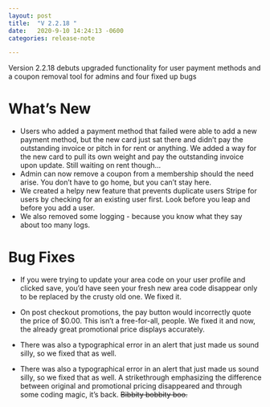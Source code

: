 ```yaml
---
layout: post
title:  "V 2.2.18 "
date:   2020-9-10 14:24:13 -0600
categories: release-note

---
```

Version 2.2.18 debuts upgraded functionality for user payment methods and a coupon removal tool for admins and four fixed up bugs


# What’s New
- Users who added a payment method that failed were able to add a new payment method, but the new card just sat there and didn’t pay the outstanding invoice or pitch in for rent or anything. We added a way for the new card to pull its own weight and pay the outstanding invoice upon update. Still waiting on rent though...  
- Admin can now remove a coupon from a membership should the need arise. You don’t have to go home, but you can’t stay here.
- We created a helpy new feature that prevents duplicate users Stripe for users by checking for an existing user first. Look before you leap and before you add a user.  
- We also removed some logging - because you know what they say about too many logs. 




# Bug Fixes
- If you were trying to update your area code on your user profile and clicked save, you’d have seen your fresh new area code disappear only to be replaced by the crusty old one. We fixed it.  

- On post checkout promotions, the pay button would incorrectly quote the price of $0.00. This isn’t a free-for-all, people. We fixed it and now, the already great promotional price displays accurately. 

- There was also a typographical error in an alert that just made us sound silly, so we fixed that as well. 

- There was also a typographical error in an alert that just made us sound silly, so we fixed that as well. 
A strikethrough emphasizing the difference between original and promotional pricing disappeared and through some coding magic, it’s back. ~~Bibbity bobbity boo.~~


 
